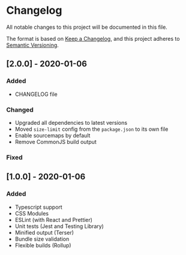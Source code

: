 # Changelog

All notable changes to this project will be documented in this file.

The format is based on [Keep a Changelog](https://keepachangelog.com/en/1.0.0/),
and this project adheres to [Semantic Versioning](https://semver.org/spec/v2.0.0.html).

## [2.0.0] - 2020-01-06

### Added

- CHANGELOG file

### Changed

- Upgraded all dependencies to latest versions
- Moved `size-limit` config from the `package.json` to its own file
- Enable sourcemaps by default
- Remove CommonJS build output

### Fixed

## [1.0.0] - 2020-01-06

### Added

- Typescript support
- CSS Modules
- ESLint (with React and Prettier)
- Unit tests (Jest and Testing Library)
- Minified output (Terser)
- Bundle size validation
- Flexible builds (Rollup)
